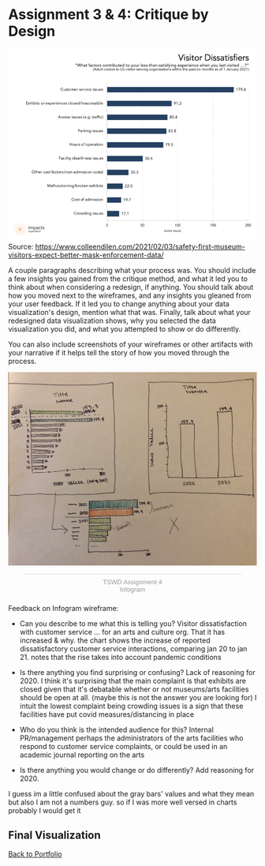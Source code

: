 # Assignment 3 & 4: Critique by Design

![Original Visualization](VisitorDissatisfiers.PNG)
<br>
Source: https://www.colleendilen.com/2021/02/03/safety-first-museum-visitors-expect-better-mask-enforcement-data/

A couple paragraphs describing what your process was. You should include a few insights you gained from the critique method, and what it led you to think about when considering a redesign, if anything.  You should talk about how you moved next to the wireframes, and any insights you gleaned from your user feedback.  If it led you to change anything about your data visualization's design, mention what that was.  Finally, talk about what your redesigned data visualization shows, why you selected the data visualization you did, and what you attempted to show or do differently.

You can also include screenshots of your wireframes or other artifacts with your narrative if it helps tell the story of how you moved through the process.


![Wireframe on Infogram](WireframeFeb20.jpeg)


<div class="infogram-embed" data-id="2e87c1bf-732d-4b1e-b044-66e827f5c87d" data-type="interactive" data-title="TSWD Assignment 4"></div><script>!function(e,i,n,s){var t="InfogramEmbeds",d=e.getElementsByTagName("script")[0];if(window[t]&&window[t].initialized)window[t].process&&window[t].process();else if(!e.getElementById(n)){var o=e.createElement("script");o.async=1,o.id=n,o.src="https://e.infogram.com/js/dist/embed-loader-min.js",d.parentNode.insertBefore(o,d)}}(document,0,"infogram-async");</script><div style="padding:8px 0;font-family:Arial!important;font-size:13px!important;line-height:15px!important;text-align:center;border-top:1px solid #dadada;margin:0 30px"><a href="https://infogram.com/2e87c1bf-732d-4b1e-b044-66e827f5c87d" style="color:#989898!important;text-decoration:none!important;" target="_blank">TSWD Assignment 4</a><br><a href="https://infogram.com" style="color:#989898!important;text-decoration:none!important;" target="_blank" rel="nofollow">Infogram</a></div>


Feedback on Infogram wireframe: 

- Can you describe to me what this is telling you?
Visitor dissatisfaction with customer service … for an arts and culture org. That it has increased & why.
the chart shows the increase of reported dissatisfactory customer service interactions, comparing jan 20 to jan 21. notes that the rise takes into account pandemic conditions


- Is there anything you find surprising or confusing?
Lack of reasoning for 2020.
I think it's surprising that the main complaint is that exhibits are closed given that it's debatable whether or not museums/arts facilities should be open at all. (maybe this is not the answer you are looking for) I intuit the lowest complaint being crowding issues is a sign that these facilities have put covid measures/distancing in place


- Who do you think is the intended audience for this?
Internal PR/management
perhaps the administrators of the arts facilities who respond to customer service complaints, or could be used in an academic journal reporting on the arts


- Is there anything you would change or do differently?
Add reasoning for 2020.

I guess im a little confused about the gray bars' values and what they mean but also I am not a numbers guy. so if I was more well versed in charts probably I would get it




<h2>Final Visualization</h2>

<div class="flourish-embed flourish-chart" data-src="visualisation/5357858"><script src="https://public.flourish.studio/resources/embed.js"></script></div>


[Back to Portfolio](/portfolio)
